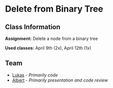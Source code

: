 # Delete from Binary Tree

## Class Information
**Assignment:** Delete a node from a binary tree

**Used classes:** April 9th (2x), April 12th (1x)

## Team
* [Lukas](https://github.com/luki) - *Primarily code*
* [Albert](https://github.com/AlTrAugsburg) - *Primarily presentation and code review*

